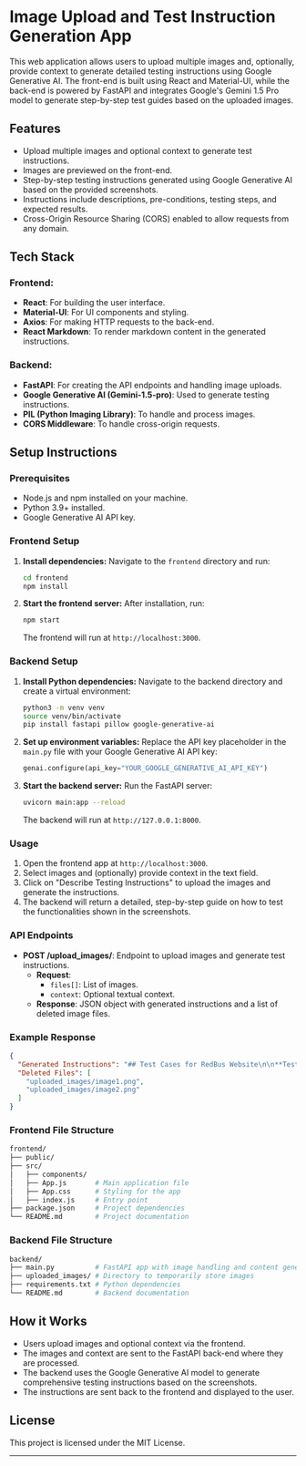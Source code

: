 
# Image Upload and Test Instruction Generation App

This web application allows users to upload multiple images and, optionally, provide context to generate detailed testing instructions using Google Generative AI. The front-end is built using React and Material-UI, while the back-end is powered by FastAPI and integrates Google's Gemini 1.5 Pro model to generate step-by-step test guides based on the uploaded images.

## Features

- Upload multiple images and optional context to generate test instructions.
- Images are previewed on the front-end.
- Step-by-step testing instructions generated using Google Generative AI based on the provided screenshots.
- Instructions include descriptions, pre-conditions, testing steps, and expected results.
- Cross-Origin Resource Sharing (CORS) enabled to allow requests from any domain.

## Tech Stack

### Frontend:
- **React**: For building the user interface.
- **Material-UI**: For UI components and styling.
- **Axios**: For making HTTP requests to the back-end.
- **React Markdown**: To render markdown content in the generated instructions.

### Backend:
- **FastAPI**: For creating the API endpoints and handling image uploads.
- **Google Generative AI (Gemini-1.5-pro)**: Used to generate testing instructions.
- **PIL (Python Imaging Library)**: To handle and process images.
- **CORS Middleware**: To handle cross-origin requests.

## Setup Instructions

### Prerequisites

- Node.js and npm installed on your machine.
- Python 3.9+ installed.
- Google Generative AI API key.

### Frontend Setup

1. **Install dependencies:**
   Navigate to the `frontend` directory and run:
   ```bash
   cd frontend
   npm install
   ```

2. **Start the frontend server:**
   After installation, run:
   ```bash
   npm start
   ```
   The frontend will run at `http://localhost:3000`.

### Backend Setup

1. **Install Python dependencies:**
   Navigate to the backend directory and create a virtual environment:
   ```bash
   python3 -m venv venv
   source venv/bin/activate
   pip install fastapi pillow google-generative-ai
   ```

2. **Set up environment variables:**
   Replace the API key placeholder in the `main.py` file with your Google Generative AI API key:
   ```python
   genai.configure(api_key="YOUR_GOOGLE_GENERATIVE_AI_API_KEY")
   ```

3. **Start the backend server:**
   Run the FastAPI server:
   ```bash
   uvicorn main:app --reload
   ```
   The backend will run at `http://127.0.0.1:8000`.

### Usage

1. Open the frontend app at `http://localhost:3000`.
2. Select images and (optionally) provide context in the text field.
3. Click on "Describe Testing Instructions" to upload the images and generate the instructions.
4. The backend will return a detailed, step-by-step guide on how to test the functionalities shown in the screenshots.

### API Endpoints

- **POST /upload_images/**: Endpoint to upload images and generate test instructions.
  - **Request**: 
    - `files[]`: List of images.
    - `context`: Optional textual context.
  - **Response**: JSON object with generated instructions and a list of deleted image files.

### Example Response
```json
{
  "Generated Instructions": "## Test Cases for RedBus Website\n\n**Test Case 1: Search for...",
  "Deleted Files": [
    "uploaded_images/image1.png",
    "uploaded_images/image2.png"
  ]
}
```

### Frontend File Structure

```bash
frontend/
├── public/
├── src/
│   ├── components/
│   ├── App.js       # Main application file
│   ├── App.css      # Styling for the app
│   ├── index.js     # Entry point
├── package.json     # Project dependencies
└── README.md        # Project documentation
```

### Backend File Structure

```bash
backend/
├── main.py          # FastAPI app with image handling and content generation
├── uploaded_images/ # Directory to temporarily store images
├── requirements.txt # Python dependencies
└── README.md        # Backend documentation
```

## How it Works

- Users upload images and optional context via the frontend.
- The images and context are sent to the FastAPI back-end where they are processed.
- The backend uses the Google Generative AI model to generate comprehensive testing instructions based on the screenshots.
- The instructions are sent back to the frontend and displayed to the user.

## License

This project is licensed under the MIT License.

---
